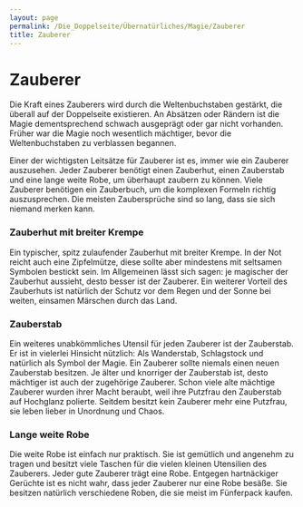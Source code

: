 ```yaml
---
layout: page
permalink: /Die_Doppelseite/Übernatürliches/Magie/Zauberer
title: Zauberer
---
```


# Zauberer

Die Kraft eines Zauberers wird durch die Weltenbuchstaben gestärkt, die überall auf der Doppelseite existieren. An Absätzen oder Rändern ist die Magie dementsprechend schwach ausgeprägt oder gar nicht vorhanden. Früher war die Magie noch wesentlich mächtiger, bevor die Weltenbuchstaben zu verblassen begannen.

Einer der wichtigsten Leitsätze für Zauberer ist es, immer wie ein Zauberer auszusehen. Jeder Zauberer benötigt einen Zauberhut, einen Zauberstab und eine lange weite Robe, um überhaupt zaubern zu können. Viele Zauberer benötigen ein Zauberbuch, um die komplexen Formeln richtig auszusprechen. Die meisten Zaubersprüche sind so lang, dass sie sich niemand merken kann.

### Zauberhut mit breiter Krempe

Ein typischer, spitz zulaufender Zauberhut mit breiter Krempe. In der Not reicht auch eine Zipfelmütze, diese sollte aber mindestens mit seltsamen Symbolen bestickt sein. Im Allgemeinen lässt sich sagen: je magischer der Zauberhut aussieht, desto besser ist der Zauberer. Ein weiterer Vorteil des Zauberhuts ist natürlich der Schutz vor dem Regen und der Sonne bei weiten, einsamen Märschen durch das Land.

### Zauberstab

Ein weiteres unabkömmliches Utensil für jeden Zauberer ist der Zauberstab. Er ist in vielerlei Hinsicht nützlich: Als Wanderstab, Schlagstock und natürlich als Symbol der Magie. Ein Zauberer sollte niemals einen neuen Zauberstab besitzen. Je älter und knorriger der Zauberstab ist, desto mächtiger ist auch der zugehörige Zauberer. Schon viele alte mächtige Zauberer wurden ihrer Macht beraubt, weil ihre Putzfrau den Zauberstab auf Hochglanz polierte. Seitdem besitzt kein Zauberer mehr eine Putzfrau, sie leben lieber in Unordnung und Chaos.

### Lange weite Robe

Die weite Robe ist einfach nur praktisch. Sie ist gemütlich und angenehm zu tragen und besitzt viele Taschen für die vielen kleinen Utensilien des Zauberers. Jeder gute Zauberer trägt eine Robe. Entgegen hartnäckiger Gerüchte ist es nicht wahr, dass jeder Zauberer nur eine Robe besäße. Sie besitzen natürlich verschiedene Roben, die sie meist im Fünferpack kaufen.
